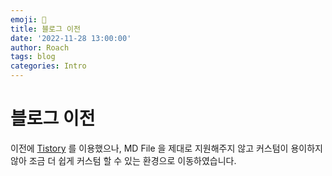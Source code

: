 ```yaml
---
emoji: 🧢
title: 블로그 이전
date: '2022-11-28 13:00:00'
author: Roach
tags: blog
categories: Intro
---
```


# 블로그 이전

이전에 [Tistory](https://devroach.tistory.com/) 를 이용했으나, MD File 을 제대로 지원해주지 않고 커스텀이 용이하지 않아 조금 더 쉽게 커스텀 할 수 있는 환경으로 이동하였습니다.
